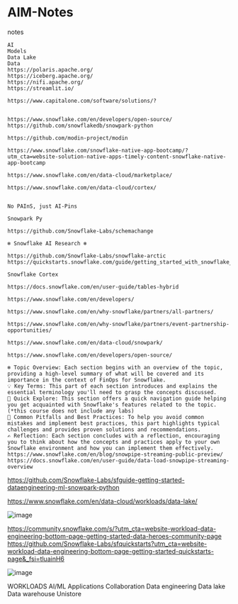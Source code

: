 # AIM-Notes
notes
````
AI
Models
Data Lake
Data
https://polaris.apache.org/
https://iceberg.apache.org/
https://nifi.apache.org/
https://streamlit.io/

https://www.capitalone.com/software/solutions/?


https://www.snowflake.com/en/developers/open-source/
https://github.com/snowflakedb/snowpark-python

https://github.com/modin-project/modin

https://www.snowflake.com/snowflake-native-app-bootcamp/?utm_cta=website-solution-native-apps-timely-content-snowflake-native-app-bootcamp

https://www.snowflake.com/en/data-cloud/marketplace/

https://www.snowflake.com/en/data-cloud/cortex/


No PAInS, just AI-Pins

Snowpark Py

https://github.com/Snowflake-Labs/schemachange

❄️ Snowflake AI Research ❄️

https://github.com/Snowflake-Labs/snowflake-arctic
https://quickstarts.snowflake.com/guide/getting_started_with_snowflake_arctic/#0

Snowflake Cortex

https://docs.snowflake.com/en/user-guide/tables-hybrid

https://www.snowflake.com/en/developers/

https://www.snowflake.com/en/why-snowflake/partners/all-partners/

https://www.snowflake.com/en/why-snowflake/partners/event-partnership-opportunities/

https://www.snowflake.com/en/data-cloud/snowpark/

https://www.snowflake.com/en/developers/open-source/

❄️ Topic Overview: Each section begins with an overview of the topic, providing a high-level summary of what will be covered and its importance in the context of FinOps for Snowflake.
💡 Key Terms: This part of each section introduces and explains the essential terminology you'll need to grasp the concepts discussed.
📝 Quick Explore: This section offers a quick navigation guide helping you get acquainted with Snowflake's features related to the topic.  (*this course does not include any labs)
🚨 Common Pitfalls and Best Practices: To help you avoid common mistakes and implement best practices, this part highlights typical challenges and provides proven solutions and recommendations.
✍️ Reflection: Each section concludes with a reflection, encouraging you to think about how the concepts and practices apply to your own Snowflake environment and how you can implement them effectively.
https://www.snowflake.com/en/blog/snowpipe-streaming-public-preview/
https://docs.snowflake.com/en/user-guide/data-load-snowpipe-streaming-overview

````

https://github.com/Snowflake-Labs/sfguide-getting-started-dataengineering-ml-snowpark-python



https://www.snowflake.com/en/data-cloud/workloads/data-lake/

![image](https://github.com/user-attachments/assets/709328d2-b50b-4e14-89e8-5744084332a5)

https://community.snowflake.com/s/?utm_cta=website-workload-data-engineering-bottom-page-getting-started-data-heroes-community-page
https://github.com/Snowflake-Labs/sfquickstarts?utm_cta=website-workload-data-engineering-bottom-page-getting-started-quickstarts-page&_fsi=tluainH6


![image](https://github.com/user-attachments/assets/63eb7dbf-0f2f-442d-aa16-16459f0a0f8a)

WORKLOADS
AI/ML
Applications
Collaboration
Data engineering
Data lake
Data warehouse
Unistore

